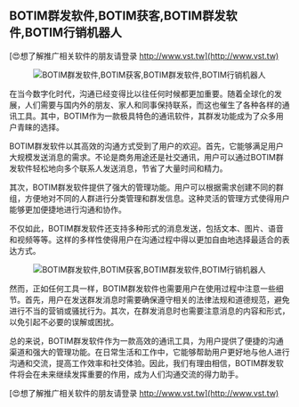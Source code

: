 ## **BOTIM群发软件,BOTIM获客,BOTIM群发软件,BOTIM行销机器人**

[😍想了解推广相关软件的朋友请登录 http://www.vst.tw](http://www.vst.tw)

 <center><img src="https://vst.tw/MP4/tuiguang/png/7.png" alt="BOTIM群发软件,BOTIM获客,BOTIM群发软件,BOTIM行销机器人"></center>

在当今数字化时代，沟通已经变得比以往任何时候都更加重要。随着全球化的发展，人们需要与国内外的朋友、家人和同事保持联系，而这也催生了各种各样的通讯工具。其中，BOTIM作为一款极具特色的通讯软件，其群发功能成为了众多用户青睐的选择。

BOTIM群发软件以其高效的沟通方式受到了用户的欢迎。首先，它能够满足用户大规模发送消息的需求。不论是商务用途还是社交通讯，用户可以通过BOTIM群发软件轻松地向多个联系人发送消息，节省了大量时间和精力。

其次，BOTIM群发软件提供了强大的管理功能。用户可以根据需求创建不同的群组，方便地对不同的人群进行分类管理和群发信息。这种灵活的管理方式使得用户能够更加便捷地进行沟通和协作。

不仅如此，BOTIM群发软件还支持多种形式的消息发送，包括文本、图片、语音和视频等等。这样的多样性使得用户在沟通过程中得以更加自由地选择最适合的表达方式。

 <center><img src="https://vst.tw/MP4/tuiguang/png/4.png" alt="BOTIM群发软件,BOTIM获客,BOTIM群发软件,BOTIM行销机器人"></center>

然而，正如任何工具一样，BOTIM群发软件也需要用户在使用过程中注意一些细节。首先，用户在发送群发消息时需要确保遵守相关的法律法规和道德规范，避免进行不当的营销或骚扰行为。其次，在群发消息时也需要注意消息的内容和形式，以免引起不必要的误解或困扰。

总的来说，BOTIM群发软件作为一款高效的通讯工具，为用户提供了便捷的沟通渠道和强大的管理功能。在日常生活和工作中，它能够帮助用户更好地与他人进行沟通和交流，提高工作效率和社交体验。因此，我们有理由相信，BOTIM群发软件将会在未来继续发挥重要的作用，成为人们沟通交流的得力助手。

[😍想了解推广相关软件的朋友请登录 http://www.vst.tw](http://www.vst.tw)



